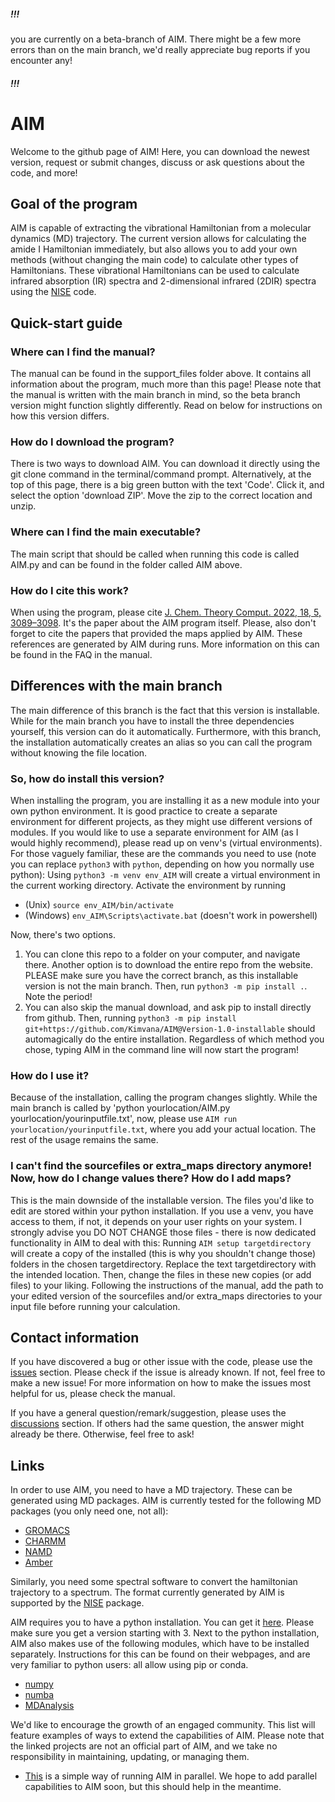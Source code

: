 
##### !!!
you are currently on a beta-branch of AIM. There might be a few more errors than on the main branch, we'd really appreciate bug reports if you encounter any!
##### !!!

# AIM

Welcome to the github page of AIM! Here, you can download the newest version, request or submit changes, discuss or ask questions about the code, and more!


## Goal of the program

AIM is capable of extracting the vibrational Hamiltonian from a molecular dynamics (MD) trajectory. The current version allows for calculating the amide I Hamiltonian immediately, but also allows you to add your own methods (without changing the main code) to calculate other types of Hamiltonians. These vibrational Hamiltonians can be used to calculate infrared absorption (IR) spectra and 2-dimensional infrared (2DIR) spectra using the [NISE](https://github.com/GHlacour/NISE_2017) code.

## Quick-start guide

### Where can I find the manual?
The manual can be found in the support_files folder above. It contains all information about the program, much more than this page! Please note that the manual is written with the main branch in mind, so the beta branch version might function slightly differently. Read on below for instructions on how this version differs.

### How do I download the program?
There is two ways to download AIM. You can download it directly using the git clone command in the terminal/command prompt. Alternatively, at the top of this page, there is a big green button with the text 'Code'. Click it, and select the option 'download ZIP'. Move the zip to the correct location and unzip.

### Where can I find the main executable?
The main script that should be called when running this code is called AIM.py and can be found in the folder called AIM above.

### How do I cite this work?
When using the program, please cite [J. Chem. Theory Comput. 2022, 18, 5, 3089–3098](https://pubs.acs.org/doi/abs/10.1021/acs.jctc.2c00113). It's the paper about the AIM program itself. Please, also don't forget to cite the papers that provided the maps applied by AIM. These references are generated by AIM during runs. More information on this can be found in the FAQ in the manual.

## Differences with the main branch
The main difference of this branch is the fact that this version is installable. While for the main branch you have to install the three dependencies yourself, this version can do it automatically. Furthermore, with this branch, the installation automatically creates an alias so you can call the program without knowing the file location. 

### So, how do install this version?
When installing the program, you are installing it as a new module into your own python environment. It is good practice to create a separate environment for different projects, as they might use different versions of modules. If you would like to use a separate environment for AIM (as I would highly recommend), please read up on venv's (virtual environments). For those vaguely familiar, these are the commands you need to use (note you can replace ```python3``` with ```python```, depending on how you normally use python):
Using ```python3 -m venv env_AIM``` will create a virtual environment in the current working directory.
Activate the environment by running
* (Unix)  ```source env_AIM/bin/activate```
* (Windows) ```env_AIM\Scripts\activate.bat``` (doesn't work in powershell)

Now, there's two options.
1. You can clone this repo to a folder on your computer, and navigate there. Another option is to download the entire repo from the website. PLEASE make sure you have the correct branch, as this installable version is not the main branch. Then, run ```python3 -m pip install .```. Note the period! 
2. You can also skip the manual download, and ask pip to install directly from github. Then, running ```python3 -m pip install git+https://github.com/Kimvana/AIM@Version-1.0-installable``` should automagically do the entire installation.
Regardless of which method you chose, typing AIM in the command line will now start the program!

### How do I use it?
Because of the installation, calling the program changes slightly. While the main branch is called by 'python yourlocation/AIM.py yourlocation/yourinputfile.txt', now, please use ```AIM run yourlocation/yourinputfile.txt```, where you add your actual location. The rest of the usage remains the same.

### I can't find the sourcefiles or extra_maps directory anymore! Now, how do I change values there? How do I add maps?
This is the main downside of the installable version. The files you'd like to edit are stored within your python installation. If you use a venv, you have access to them, if not, it depends on your user rights on your system. I strongly advise you DO NOT CHANGE those files - there is now dedicated functionality in AIM to deal with this:
Running ```AIM setup targetdirectory``` will create a copy of the installed (this is why you shouldn't change those) folders in the chosen targetdirectory. Replace the text targetdirectory with the intended location. Then, change the files in these new copies (or add files) to your liking.
Following the instructions of the manual, add the path to your edited version of the sourcefiles and/or extra_maps directories to your input file before running your calculation.

## Contact information

If you have discovered a bug or other issue with the code, please use the [issues](https://github.com/Kimvana/AIM/issues) section. Please check if the issue is already known. If not, feel free to make a new issue! For more information on how to make the issues most helpful for us, please check the manual. 

If you have a general question/remark/suggestion, please uses the [discussions](https://github.com/Kimvana/AIM/discussions) section. If others had the same question, the answer might already be there. Otherwise, feel free to ask!


## Links

In order to use AIM, you need to have a MD trajectory. These can be generated using MD packages. AIM is currently tested for the following MD packages (you only need one, not all):
* [GROMACS](https://www.gromacs.org/)
* [CHARMM](https://www.charmm.org/)
* [NAMD](https://www.ks.uiuc.edu/Research/namd/)
* [Amber](https://ambermd.org/)

Similarly, you need some spectral software to convert the hamiltonian trajectory to a spectrum. The format currently generated by AIM is supported by the [NISE](https://github.com/GHlacour/NISE_2017) package.

AIM requires you to have a python installation. You can get it [here](https://www.python.org/). Please make sure you get a version starting with 3.
Next to the python installation, AIM also makes use of the following modules, which have to be installed separately. Instructions for this can be found on their webpages, and are very familiar to python users: all allow using pip or conda.
* [numpy](https://numpy.org/)
* [numba](https://numba.pydata.org/)
* [MDAnalysis](https://www.mdanalysis.org/)

We'd like to encourage the growth of an engaged community. This list will feature examples of ways to extend the capabilities of AIM. Please note that the linked projects are not an official part of AIM, and we take no responsibility in maintaining, updating, or managing them.
* [This](https://github.com/lacourjansenlab/Parallel_AIM_script) is a simple way of running AIM in parallel. We hope to add parallel capabilities to AIM soon, but this should help in the meantime. 


